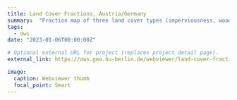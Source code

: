 ```yaml
---
title: Land Cover Fractions, Austria/Germany
summary:  "Fraction map of three land cover types (imperviousness, woody vegetation, non-woody vegetation) across Austria and Germany at 10m spatial resolution (year: 2018)."
tags:
  - ows
date: "2023-01-06T00:00:00Z"

# Optional external URL for project (replaces project detail page).
external_link: https://ows.geo.hu-berlin.de/webviewer/land-cover-fractions/index.html

image:
  caption: Webviewer thumb
  focal_point: Smart
---
```

